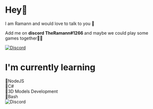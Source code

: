 # Hey👋

I am Ramann and would love to talk to you 💬 <p>
       Add me on <b> discord TheRamann#1266 </b> and maybe we could play some games together🤷‍♂️</p>
       [![Discord](https://i.imgur.com/69wodaj.png)](https://discordapp.com/users/537230099121045504)<br>

# I'm currently learning

💜NodeJS <br>
💜C# <br>
💜3D Models Development <br>
💜Bash <br>
![Discord](https://i.imgur.com/5CLZmGB.png)
